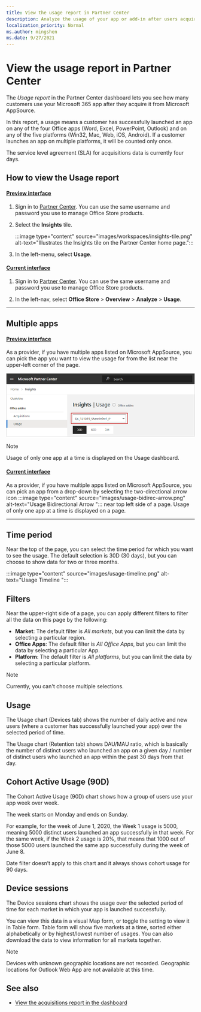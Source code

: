 ```yaml
---
title: View the usage report in Partner Center
description: Analyze the usage of your app or add-in after users acquire it from Microsoft AppSource.
localization_priority: Normal
ms.author: mingshen
ms.date: 9/27/2021
---
```


# View the usage report in Partner Center

The _Usage report_ in the Partner Center dashboard lets you see how many customers use your Microsoft 365 app after they acquire it from Microsoft AppSource.

In this report, a usage means a customer has successfully launched an app on any of the four Office apps (Word, Excel, PowerPoint, Outlook) and on any of the five platforms (Win32, Mac, Web, iOS, Android). If a customer launches an app on multiple platforms, it will be counted only once.

The service level agreement (SLA) for acquisitions data is currently four days.

## How to view the Usage report

#### [Preview interface](#tab/new-web-form)

1. Sign in to [Partner Center](https://partner.microsoft.com/dashboard/home). You can use the same username and password you use to manage Office Store products.

1. Select the **Insights** tile.

    :::image type="content" source="images/workspaces/insights-tile.png" alt-text="Illustrates the Insights tile on the Partner Center home page.":::

1. In the left-menu, select **Usage**.

#### [Current interface](#tab/old-web-form)

1. Sign in to [Partner Center](https://partner.microsoft.com/dashboard/home). You can use the same username and password you use to manage Office Store products.

1. In the left-nav, select **Office Store** > **Overview** > **Analyze** > **Usage**.

---

## Multiple apps

#### [Preview interface](#tab/new-web-form)

As a provider, if you have multiple apps listed on Microsoft AppSource, you can pick the app you want to view the usage for from the list near the upper-left corner of the page.

[ ![Screenshot of the Usage dashboard showing the multiple apps list.](images/view-usage-report/multiple-apps.png) ](images/view-usage-report/multiple-apps.png#lightbox)

> [!NOTE]
> Usage of only one app at a time is displayed on the Usage dashboard.

#### [Current interface](#tab/old-web-form)

As a provider, if you have multiple apps listed on Microsoft AppSource, you can pick an app from a drop-down by selecting the two-directional arrow icon :::image type="content" source="images/usage-bidirec-arrow.png" alt-text="Usage Bidirectional Arrow "::: near top left side of a page. Usage of only one app at a time is displayed on a page.

---

## Time period

Near the top of the page, you can select the time period for which you want to see the usage. The default selection is 30D (30 days), but you can choose to show data for two or three months.

:::image type="content" source="images/usage-timeline.png" alt-text="Usage Timeline ":::

## Filters

Near the upper-right side of a page, you can apply different filters to filter all the data on this page by the following: 

- **Market**: The default filter is _All markets_, but you can limit the data by selecting a particular region.
- **Office Apps**: The default filter is _All Office Apps_, but you can limit the data by selecting a particular App.
- **Platform**: The default filter is _All platforms_, but you can limit the data by selecting a particular platform.

> [!Note]
> Currently, you can't choose multiple selections.

## Usage

The Usage chart (Devices tab) shows the number of daily active and new users (where a customer has successfully launched your app) over the selected period of time.

The Usage chart (Retention tab) shows DAU/MAU ratio, which is basically the number of distinct users who launched an app on a given day / number of distinct users who launched an app within the past 30 days from that day.

## Cohort Active Usage (90D)

The Cohort Active Usage (90D) chart shows how a group of users use your app week over week. 

The week starts on Monday and ends on Sunday. 

For example, for the week of June 1, 2020, the Week 1 usage is 5000, meaning 5000 distinct users launched an app successfully in that week. For the same week, if the Week 2 usage is 20%, that means that 1000 out of those 5000 users launched the same app successfully during the week of June 8.

Date filter doesn’t apply to this chart and it always shows cohort usage for 90 days. 

## Device sessions

The Device sessions chart shows the usage over the selected period of time for each market in which your app is launched successfully.

You can view this data in a visual Map form, or toggle the setting to view it in Table form. Table form will show five markets at a time, sorted either alphabetically or by highest/lowest number of usages. You can also download the data to view information for all markets together.

> [!NOTE]
> Devices with unknown geographic locations are not recorded. Geographic locations for Outlook Web App are not available at this time.

## See also

- [View the acquisitions report in the dashboard](view-acquisitions-report.md#acquisitions-chart)
